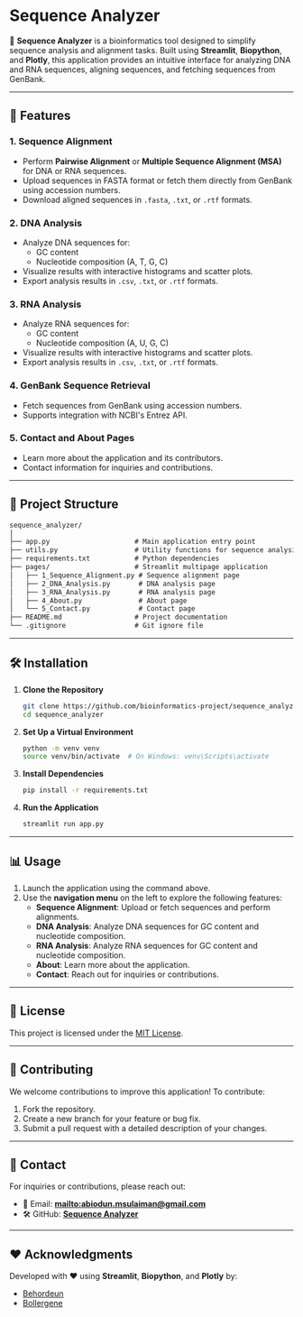 # Sequence Analyzer

🔬 **Sequence Analyzer** is a bioinformatics tool designed to simplify sequence analysis and alignment tasks. Built using **Streamlit**, **Biopython**, and **Plotly**, this application provides an intuitive interface for analyzing DNA and RNA sequences, aligning sequences, and fetching sequences from GenBank.

---

## 🚀 Features

### 1. **Sequence Alignment**

- Perform **Pairwise Alignment** or **Multiple Sequence Alignment (MSA)** for DNA or RNA sequences.
- Upload sequences in FASTA format or fetch them directly from GenBank using accession numbers.
- Download aligned sequences in `.fasta`, `.txt`, or `.rtf` formats.

### 2. **DNA Analysis**

- Analyze DNA sequences for:
  - GC content
  - Nucleotide composition (A, T, G, C)
- Visualize results with interactive histograms and scatter plots.
- Export analysis results in `.csv`, `.txt`, or `.rtf` formats.

### 3. **RNA Analysis**

- Analyze RNA sequences for:
  - GC content
  - Nucleotide composition (A, U, G, C)
- Visualize results with interactive histograms and scatter plots.
- Export analysis results in `.csv`, `.txt`, or `.rtf` formats.

### 4. **GenBank Sequence Retrieval**

- Fetch sequences from GenBank using accession numbers.
- Supports integration with NCBI's Entrez API.

### 5. **Contact and About Pages**

- Learn more about the application and its contributors.
- Contact information for inquiries and contributions.

---

## 📂 Project Structure

```txt
sequence_analyzer/
│
├── app.py                     # Main application entry point
├── utils.py                   # Utility functions for sequence analysis and visualization
├── requirements.txt           # Python dependencies
├── pages/                     # Streamlit multipage application
│   ├── 1_Sequence_Alignment.py # Sequence alignment page
│   ├── 2_DNA_Analysis.py       # DNA analysis page
│   ├── 3_RNA_Analysis.py       # RNA analysis page
│   ├── 4_About.py              # About page
│   └── 5_Contact.py            # Contact page
├── README.md                  # Project documentation
└── .gitignore                 # Git ignore file
```

---

## 🛠️ Installation

1. **Clone the Repository**

   ```bash
   git clone https://github.com/bioinformatics-project/sequence_analyzer.git
   cd sequence_analyzer
   ```
2. **Set Up a Virtual Environment**

   ```bash
   python -m venv venv
   source venv/bin/activate  # On Windows: venv\Scripts\activate
   ```
3. **Install Dependencies**

   ```bash
   pip install -r requirements.txt
   ```
4. **Run the Application**

   ```bash
   streamlit run app.py
   ```

---

## 📊 Usage

1. Launch the application using the command above.
2. Use the **navigation menu** on the left to explore the following features:
   - **Sequence Alignment**: Upload or fetch sequences and perform alignments.
   - **DNA Analysis**: Analyze DNA sequences for GC content and nucleotide composition.
   - **RNA Analysis**: Analyze RNA sequences for GC content and nucleotide composition.
   - **About**: Learn more about the application.
   - **Contact**: Reach out for inquiries or contributions.

---

## 📜 License

This project is licensed under the [MIT License](LICENSE).

---

## 🤝 Contributing

We welcome contributions to improve this application! To contribute:

1. Fork the repository.
2. Create a new branch for your feature or bug fix.
3. Submit a pull request with a detailed description of your changes.

---

## 📧 Contact

For inquiries or contributions, please reach out:

- 📧 Email: **[mailto:abiodun.msulaiman@gmail.com](abiodun.msulaiman@gmail.com)**
- 🛠 GitHub: **[Sequence Analyzer](https://github.com/Behordeun/sequence_analyzer)**

---

## ❤️ Acknowledgments

Developed with ❤️ using **Streamlit**, **Biopython**, and **Plotly** by:

- [Behordeun](https://github.com/Behordeun)
- [Bollergene](https://github.com/bollergene)
